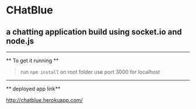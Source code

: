 # CHatBlue 

## a chatting application build using socket.io and node.js

-----
** To get it running **
> run ``` npm install ``` on root folder
> use port 3000 for localhost 

----
** deployed app link**

http://chatblue.herokuapp.com/